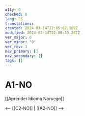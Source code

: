 ```yaml
---
a11y: 0
checked: 0
lang: ES
translations: 
created: 2024-03-14T22:05:02.169Z
modified: 2024-03-14T22:08:39.287Z
ver_major: 0
ver_minor: "0"
ver_rev: 1
nav_primary: []
nav_secondary: []
tags: []
---
```

# A1-NO

[[Aprender Idioma Noruego]]

<-- [[C2-NO]] | [[A2-NO]] -->